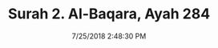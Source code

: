 ---
title       : "Surah 2. Al-Baqara, Ayah 284"
date        : 7/25/2018 2:48:30 PM
draft       : false
type        : "quran"
layout      : "compare"
BookCode    : "CMP"
SurahNumber : "2"
AyahNumber  : "284"
TotalAyah   : "286"
---